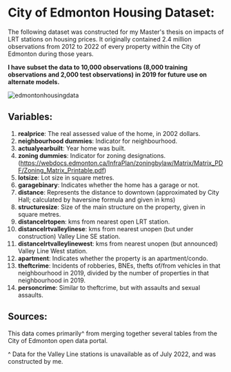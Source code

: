 # City of Edmonton Housing Dataset:
The following dataset was constructed for my Master's thesis on impacts of LRT stations on housing prices. It originally contained 2.4 million observations from 2012 to 2022 of every property within the City of Edmonton during those years.

**I have subset the data to 10,000 observations (8,000 training observations and 2,000 test observations) in 2019 for future use on alternate models.**

![edmontonhousingdata](https://user-images.githubusercontent.com/52394699/180631668-776f6203-99ef-4bf8-99c8-ae8102b8fcd3.png)

## Variables:
1. **realprice**: The real assessed value of the home, in 2002 dollars.
2. **neighbourhood dummies**: Indicator for neighbourhood.
3. **actualyearbuilt**: Year home was built.
4. **zoning dummies**: Indicator for zoning designations. (https://webdocs.edmonton.ca/InfraPlan/zoningbylaw/Matrix/Matrix_PDF/Zoning_Matrix_Printable.pdf)
5. **lotsize**: Lot size in square metres.
6. **garagebinary**: Indicates whether the home has a garage or not.
7. **distance**: Represents the distance to downtown (approximated by City Hall; calculated by haversine formula and given in kms)
8. **structuresize**: Size of the main structure on the property, given in square metres.
9. **distancelrtopen**: kms from nearest open LRT station.
10. **distancelrtvalleylinese**: kms from nearest unopen (but under construction) Valley Line SE station.
11. **distancelrtvalleylinewest**: kms from nearest unopen (but announced) Valley Line West station.
12. **apartment**: Indicates whether the property is an apartment/condo.
13. **theftcrime**: Incidents of robberies, BNEs, thefts of/from vehicles in that neighbourhood in 2019, divided by the number of properties in that neighbourhood in 2019.
14. **personcrime**: Similar to theftcrime, but with assaults and sexual assaults. 

## Sources: 
This data comes primarily^ from merging together several tables from the City of Edmonton open data portal. 

^ Data for the Valley Line stations is unavailable as of July 2022, and was constructed by me.

